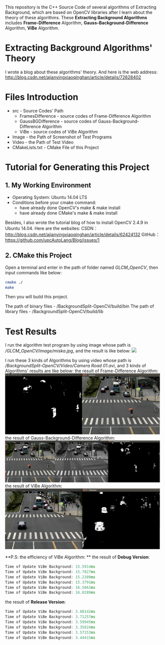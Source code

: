 This repository is the C++ Source Code of several algorithms of Extracting Background, which are based on OpenCV libraries after I learn about the theory of these algorithms.
These **Extracting Background Algorithms** includes **Frame-Difference** Algorithm, **Gauss-Background-Difference** Algorithm, **ViBe** Algorithm.

# Extracting Background Algorithms' Theory
I wrote a blog about these algorithms' theory. And here is the web address:
http://blog.csdn.net/ajianyingxiaoqinghan/article/details/72628402

# Files Introduction

- src - Source Codes' Path
	- FramesDifference - source codes of Frame-Difference Algorithm
	- GaussBGDifference - source codes of Gauss-Background-Difference Algorithm
	- ViBe - source codes of ViBe Algorithm
- Image - the Path of Screenshot of Test Programs
- Video - the Path of Test Video 
- CMakeLists.txt - CMake File of this Project

# Tutorial for Generating this Project
## 1. My Working Environment

- Operating System: Ubuntu 14.04 LTS
- Conditions before your cmake command:
	- have already done OpenCV's make & make install
	- have already done CMake's make & make install

Besides, I also wrote the tutorial blog of how to install OpenCV 2.4.9 in Ubuntu 14.04. Here are the websites: 
CSDN：http://blog.csdn.net/ajianyingxiaoqinghan/article/details/62424132
GitHub：https://github.com/upcAutoLang/Blog/issues/1

## 2. CMake this Project
Open a terminal and enter in the path of folder named *GLCM_OpenCV*, then input commands like below:
```bash
cmake ./
make
```
Then you will build this project.

The path of binary files - /BackgroundSplit-OpenCV/build/bin 
The path of library files - /BackgroundSplit-OpenCV/build/lib

# Test Results
I run the algorithm test program by using image whose path is */GLCM_OpenCV/image/miska.jpg*, and the result is like below:
![](./image/Test_Result.png)

I run these 3 kinds of Algorithms by using video whose path is */BackgroundSplit-OpenCV/Video/Camera Road 01.avi*, and 3 kinds of Algorithms' results are like below:
the result of Frame-Difference Algorithm:
![](./Image/FrameDifference.png)
the result of Gauss-Background-Difference Algorithm:
![](./Image/GaussBG_Difference.png)
the result of ViBe Algorithm:
![](./Image/ViBe.png)

**P.S: the efficiency of ViBe Algorithm: **
the result of **Debug Version**:
```cpp
Time of Update ViBe Background: 15.5914ms
Time of Update ViBe Background: 15.7827ms
Time of Update ViBe Background: 15.2309ms
Time of Update ViBe Background: 15.3791ms
Time of Update ViBe Background: 16.5063ms
Time of Update ViBe Background: 16.0289ms
```
the result of **Release Version**:
```cpp
Time of Update ViBe Background: 3.88142ms
Time of Update ViBe Background: 3.71257ms
Time of Update ViBe Background: 3.59945ms
Time of Update ViBe Background: 3.35824ms
Time of Update ViBe Background: 3.57153ms
Time of Update ViBe Background: 3.44415ms
```
